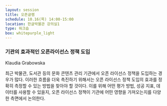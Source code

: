 ```yaml
---
layout: session
title: 오픈글램
schedule: 10.16(목) 14:00-15:00
location: 한글박물관 강의실1
type: 워크숍
box: whitepurple_light
---
```


### 기관의 효과적인 오픈라이선스 정책 도입

Klaudia Grabowska

최근 박물관, 도서관 등의 문화 콘텐츠 관리 기관에서 오픈 라이선스 정책을 도입하는 경우가 많다. 이러한 흐름을 더욱 촉진하기 위해서는 오픈 라이선스 정책 도입의 효과를 정확히 측정할 수 있는 방법을 찾아야 할 것이다. 이를 위해 어떤 평가 방법, 성공 지표, 데이터를 사용할 수 있을지, 오픈 라이선스 정책이 기관에 어떤 영향을 가져오는지를 다양한 측면에서 논의한다.
